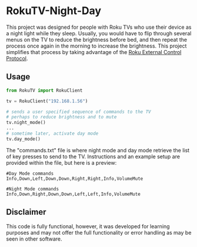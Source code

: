 # RokuTV-Night-Day

This project was designed for people with Roku TVs who use their device as a night light while they sleep. Usually, you would have to flip through several menus on the TV to reduce the brightness before bed, and then repeat the process once again in the morning to increase the brightness. This project simplifies that process by taking advantage of the [Roku External Control Protocol](https://developer.roku.com/docs/developer-program/debugging/external-control-api.md).


## Usage

```python
from RokuTV import RokuClient

tv = RokuClient("192.168.1.56")

# sends a user specified sequence of commands to the TV
# perhaps to reduce brightness and to mute
tv.night_mode()
...
# sometime later, activate day mode
tv.day_mode()

```
The "commands.txt" file is where night mode and day mode retrieve the list of key presses to send to the TV. Instructions and an example setup are provided within the file, but here is a preview: 

```
#Day Mode commands
Info,Down,Left,Down,Down,Right,Right,Info,VolumeMute

#Night Mode commands
Info,Down,Right,Down,Down,Left,Left,Info,VolumeMute
```



## Disclaimer

This code is fully functional, however, it was developed for learning purposes and may not offer the full functionality or error handling as may be seen in other software.
